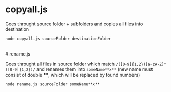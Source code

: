 # copyall.js

Goes throught source folder + subfolders and copies all files into destination

```cmd
node copyall.js sourceFolder destinationFolder
```

<br/>  
# rename.js

Goes throught all files in source folder which match `/([0-9]{1,2})[a-zA-Z]*([0-9]{1,2})/` and renames them into `someName**x**` (new name must consist of double __**__, which will be replaced by found numbers)

```cmd
node rename.js sourceFolder someName**x**
```
